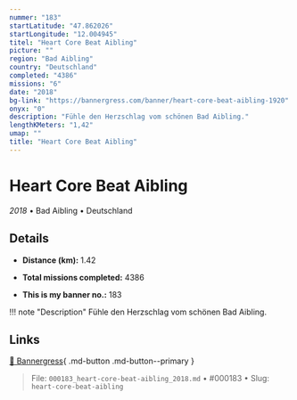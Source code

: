 ```yaml
---
nummer: "183"
startLatitude: "47.862026"
startLongitude: "12.004945"
titel: "Heart Core Beat Aibling"
picture: ""
region: "Bad Aibling"
country: "Deutschland"
completed: "4386"
missions: "6"
date: "2018"
bg-link: "https://bannergress.com/banner/heart-core-beat-aibling-1920"
onyx: "0"
description: "Fühle den Herzschlag vom schönen Bad Aibling."
lengthKMeters: "1,42"
umap: ""
title: "Heart Core Beat Aibling"
---
```

# Heart Core Beat Aibling

*2018* • Bad Aibling • Deutschland



## Details
- **Distance (km):** 1.42

- **Total missions completed:** 4386
- **This is my banner no.:** 183


!!! note "Description"
    Fühle den Herzschlag vom schönen Bad Aibling.



## Links
[🔗 Bannergress](https://bannergress.com/banner/heart-core-beat-aibling-1920){ .md-button .md-button--primary }



> File: `000183_heart-core-beat-aibling_2018.md` • #000183 • Slug: `heart-core-beat-aibling`
